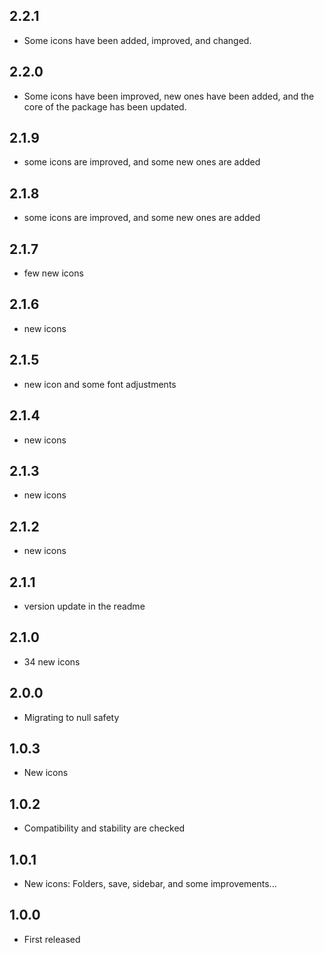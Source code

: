 ## 2.2.1

* Some icons have been added, improved, and changed.

## 2.2.0

* Some icons have been improved, new ones have been added, and the core of the package has been updated.

## 2.1.9

* some icons are improved, and some new ones are added

## 2.1.8

* some icons are improved, and some new ones are added

## 2.1.7

* few new icons

## 2.1.6

* new icons

## 2.1.5

* new icon and some font adjustments

## 2.1.4

* new icons

## 2.1.3

* new icons

## 2.1.2

* new icons

## 2.1.1

* version update in the readme

## 2.1.0

* 34 new icons

## 2.0.0

* Migrating to null safety

## 1.0.3

* New icons

## 1.0.2

* Compatibility and stability are checked

## 1.0.1

* New icons: Folders, save, sidebar, and some improvements...

## 1.0.0

* First released
